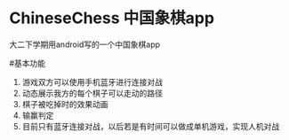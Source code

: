# ChineseChess 中国象棋app

大二下学期用android写的一个中国象棋app

#基本功能
1. 游戏双方可以使用手机蓝牙进行连接对战
2. 动态展示我方的每个棋子可以走动的路径
3. 棋子被吃掉时的效果动画
4. 输赢判定
5. 目前只有蓝牙连接对战，以后若是有时间可以做成单机游戏，实现人机对战
